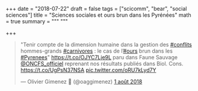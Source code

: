 +++
date = "2018-07-22"
draft = false
tags = ["scicomm", "bear", "social sciences"]
title = "Sciences sociales et ours brun dans les Pyrénées"
math = true
summary = """
"""

+++
 
<blockquote class="twitter-tweet" data-lang="fr"><p lang="fr" dir="ltr">&quot;Tenir compte de la dimension humaine dans la gestion des <a href="https://twitter.com/hashtag/conflits?src=hash&amp;ref_src=twsrc%5Etfw">#conflits</a> hommes-grands <a href="https://twitter.com/hashtag/carnivores?src=hash&amp;ref_src=twsrc%5Etfw">#carnivores</a> : le cas de l’<a href="https://twitter.com/hashtag/ours?src=hash&amp;ref_src=twsrc%5Etfw">#ours</a> brun dans les <a href="https://twitter.com/hashtag/Pyrenees?src=hash&amp;ref_src=twsrc%5Etfw">#Pyrenees</a>&quot; <a href="https://t.co/OJYC7Lje9L">https://t.co/OJYC7Lje9L</a> paru dans Faune Sauvage <a href="https://twitter.com/ONCFS_officiel?ref_src=twsrc%5Etfw">@ONCFS_officiel</a> reprenant nos résultats publiés dans Biol. Cons. <a href="https://t.co/UgPsN37NSA">https://t.co/UgPsN37NSA</a> <a href="https://t.co/oRU7kLyd7Y">pic.twitter.com/oRU7kLyd7Y</a></p>&mdash; Olivier Gimenez 🍉 (@oaggimenez) <a href="https://twitter.com/oaggimenez/status/1024672085761818625?ref_src=twsrc%5Etfw">1 août 2018</a></blockquote>
<script async src="https://platform.twitter.com/widgets.js" charset="utf-8"></script>

